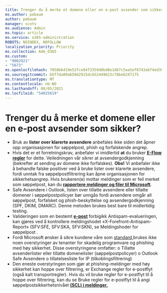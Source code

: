 ```yaml
---
title: Trenger du å merke et domene eller en e-post avsender som sikker?
ms.author: pebaum
author: pebaum
manager: scotv
ms.audience: Admin
ms.topic: article
ms.service: o365-administration
ROBOTS: NOINDEX, NOFOLLOW
localization_priority: Priority
ms.collection: Adm_O365
ms.custom:
- "9002921"
- "5673"
ms.openlocfilehash: 7058b6419e52fce94f3359d0bd8e1d67c5aa5ef6743abf4ed39f45bad49e1d07
ms.sourcegitcommit: b5f7da89a650d2915dc652449623c78be6247175
ms.translationtype: MT
ms.contentlocale: nb-NO
ms.lasthandoff: 08/05/2021
ms.locfileid: "54025619"
---
```

# <a name="need-to-mark-a-domain-or-email-sender-safe"></a>Trenger du å merke et domene eller en e-post avsender som sikker?

- Bruk av **lister over klarerte avsendere** anbefales ikke siden det åpner opp organisasjonen for søppelpost, phish og forfalskende angrep.
- Hvis det er et forretningskrav, anbefaler vi imidlertid **at** du bruker **[E-Flow regler](https://docs.microsoft.com/microsoft-365/security/office-365-security/create-safe-sender-lists-in-office-365?view=o365-worldwide#recommended-use-mail-flow-rules)** for dette. Veiledningen vår sikrer at avsendergodkjenning (bekrefter at sending av domene ikke forfalskes). **Obs!** Vi anbefaler ikke å behandle falske positiver ved å bruke lister over klarerte avsendere, fordi unntak fra søppelpostfiltrering kan åpne organisasjonen for sikkerhetsangrep. Hvis brukeren(e) mottar meldinger som er feil merket som søppelpost, kan du **[rapportere meldinger og filer til Microsoft](https://protection.office.com/reportsubmission)**.
- Safe Avsendere i Outlook, listen over tillatte avsendere eller  tillatte domener i søppelpostpolicyer bør unngås fordi avsendere omgår all søppelpost, forfalsket og phish-beskyttelse og avsendergodkjenning (SPF, DKIM, DMARC). Denne metoden brukes best bare til midlertidig testing.
- Valideringen som en bestemt **[e-post](https://docs.microsoft.com/microsoft-365/security/office-365-security/anti-spam-message-headers)** forbigikk Antispam-evalueringen, kan gjøres ved å kontrollere meldingshodet «X-Forefront-Antispam-Report» (SFV:SFE, SFV:SKA, SFV:SKN), se Meldingshoder for søppelpost .
- Fordi Microsoft ønsker å sikre kundene våre som [standard,](https://docs.microsoft.com/microsoft-365/security/office-365-security/secure-by-default#exceptions)brukes ikke noen overstyringer av tenanter for skadelig programvare og phishing med høy sikkerhet. Disse overstyringene omfatter: o Tillatte avsenderlister eller tillatte domenelister (søppelpostpolicyer) o Outlook Safe Avsendere o tillatelsesliste for IP (tilkoblingsfiltrering) 
- Den eneste overstyringen som gjør at phishing-meldinger med høy sikkerhet kan hoppe over filtrering, er Exchange regler for e-postflyt (også kalt transportregler). Hvis du vil bruke regler for e-postflyt til å hoppe over filtrering, kan du se Bruke regler for e-postflyt til å angi søppelpostsikkerhetsnivået **[(SCL) i meldinger.](https://docs.microsoft.com/microsoft-365/security/office-365-security/use-mail-flow-rules-to-set-the-spam-confidence-level-scl-in-messages)**